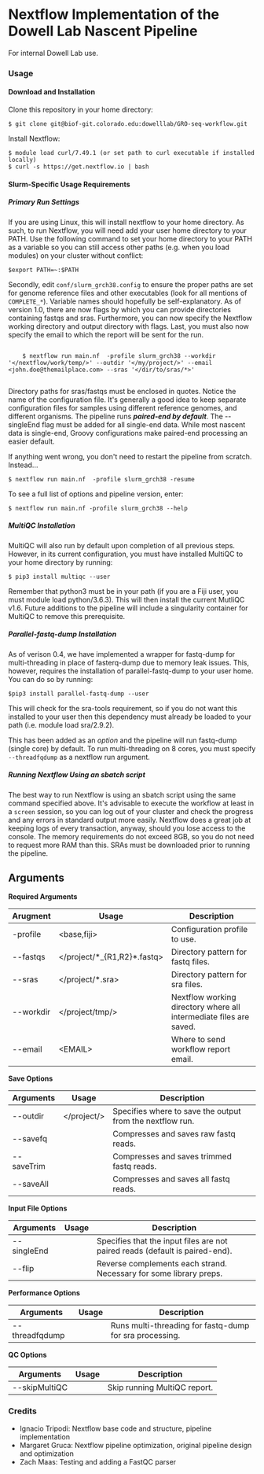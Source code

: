 # Nextflow Implementation of the Dowell Lab Nascent Pipeline

For internal Dowell Lab use.

### Usage

#### Download and Installation

Clone this repository in your home directory:

    $ git clone git@biof-git.colorado.edu:dowelllab/GRO-seq-workflow.git

Install Nextflow:

    $ module load curl/7.49.1 (or set path to curl executable if installed locally)
    $ curl -s https://get.nextflow.io | bash
    
#### Slurm-Specific Usage Requirements
##### Primary Run Settings

If you are using Linux, this will install nextflow to your home directory. As such, to run Nextflow, you will need add your user home directory to your PATH. Use the following command to set your home directory to your PATH as a variable so you can still access other paths (e.g. when you load modules) on your cluster without conflict:

    $export PATH=~:$PATH

Secondly, edit `conf/slurm_grch38.config` to ensure the proper paths are set for genome reference files and other executables (look for all mentions of `COMPLETE_*`). Variable names should hopefully be self-explanatory. As of version 1.0, there are now flags by which you can provide directories containing fastqs and sras. Furthermore, you can now specify the Nextflow working directory and output directory with flags. Last, you must also now specify the email to which the report will be sent for the run.

```

    $ nextflow run main.nf  -profile slurm_grch38 --workdir '</nextflow/work/temp/>' --outdir '</my/project/>' --email <john.doe@themailplace.com> --sras '</dir/to/sras/*>'
    
```

Directory paths for sras/fastqs must be enclosed in quotes. Notice the name of the configuration file. It's generally a good idea to keep separate configuration files for samples using different reference genomes, and different organisms. The pipeline runs ***paired-end by default***. The --singleEnd flag must be added for all single-end data. While most nascent data is single-end, Groovy configurations make paired-end processing an easier default.

If anything went wrong, you don't need to restart the pipeline from scratch. Instead...

    $ nextflow run main.nf  -profile slurm_grch38 -resume
    
To see a full list of options and pipeline version, enter:
    
    $ nextflow run main.nf -profile slurm_grch38 --help

##### MultiQC Installation

MultiQC will also run by default upon completion of all previous steps. However, in its current configuration, you must have installed MultiQC to your home directory by running:

    $ pip3 install multiqc --user
    
Remember that python3 must be in your path (if you are a Fiji user, you must module load python/3.6.3). This will then install the current MutliQC v1.6. Future additions to the pipeline will include a singularity container for MultiQC to remove this prerequisite.

##### Parallel-fastq-dump Installation

As of verison 0.4, we have implemented a wrapper for fastq-dump for multi-threading in place of fasterq-dump due to memory leak issues. This, however, requires the installation of parallel-fastq-dump to your user home. You can do so by running:
    
    $pip3 install parallel-fastq-dump --user
    
This will check for the sra-tools requirement, so if you do not want this installed to your user then this dependency must already be loaded to your path (i.e. module load sra/2.9.2).

This has been added as an *option* and the pipeline will run fastq-dump (single core) by default. To run multi-threading on 8 cores, you must specify `--threadfqdump` as a nextflow run argument.

##### Running Nextflow Using an sbatch script

The best way to run Nextflow is using an sbatch script using the same command specified above. It's advisable to execute the workflow at least in a `screen` session, so you can log out of your cluster and check the progress and any errors in standard output more easily. Nextflow does a great job at keeping logs of every transaction, anyway, should you lose access to the console. The memory requirements do not exceed 8GB, so you do not need to request more RAM than this. SRAs must be downloaded prior to running the pipeline.

## Arguments

**Required Arguments**

| Arugment  | Usage                            | Description                                                          |
|-----------|----------------------------------|----------------------------------------------------------------------|
| -profile  | \<base,fiji\>                    | Configuration profile to use.                                        |
| --fastqs  | \</project/\*\_{R1,R2}\*.fastq\> | Directory pattern for fastq files.                                   |
| --sras    | \</project/\*.sra\>              | Directory pattern for sra files.                                     |
| --workdir | \</project/tmp/\>                | Nextflow working directory where all intermediate files are saved.   |
| --email   | \<EMAIL\>                        | Where to send workflow report email.                                 |

**Save Options**

| Arguments  | Usage         | Description                                               |
|------------|---------------|-----------------------------------------------------------|
| --outdir   | \</project/\> | Specifies where to save the output from the nextflow run. |
| --savefq   |               | Compresses and saves raw fastq reads.                     |
| --saveTrim |               | Compresses and saves trimmed fastq reads.                 |
| --saveAll  |               | Compresses and saves all fastq reads.                     |

**Input File Options**

| Arguments    | Usage       | Description                                                                  |
|--------------|-------------|------------------------------------------------------------------------------|
| --singleEnd  |             | Specifies that the input files are not paired reads (default is paired-end). |
| --flip       |             | Reverse complements each strand. Necessary for some library preps.           |

**Performance Options**

| Arguments       | Usage       | Description                                             |
|-----------------|-------------|---------------------------------------------------------|
| --threadfqdump  |             | Runs multi-threading for fastq-dump for sra processing. |

**QC Options**

| Arguments       | Usage       | Description                                             |
|-----------------|-------------|---------------------------------------------------------|
| --skipMultiQC   |             | Skip running MultiQC report.                            |

### Credits

* Ignacio Tripodi: Nextflow base code and structure, pipeline implementation
* Margaret Gruca: Nextflow pipeline optimization, original pipeline design and optimization
* Zach Maas: Testing and adding a FastQC parser